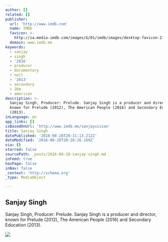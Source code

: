 ```yaml
---
author: []
related: []
publisher:
  url: 'http://www.imdb.com'
  name: IMDb
  favicon: >-
    http://ia.media-imdb.com/images/G/01/imdb/images/desktop-favicon-2165806970._CB282919592_.ico
  domain: www.imdb.me
keywords:
  - sanjay
  - singh
  - '2016'
  - producer
  - documentary
  - neil
  - '2013'
  - secondary
  - 26m
  - american
description: >-
  Sanjay Singh, Producer: Prelude. Sanjay Singh is a producer and director,
  known for Prelude (2012), The American People (2016) and Secondary Education
  (2013).
inLanguage: en
app_links: []
isBasedOnUrl: 'http://www.imdb.me/sanjayvision'
title: Sanjay Singh
datePublished: '2016-08-28T20:31:13.212Z'
dateModified: '2016-08-28T20:28:26.169Z'
via: {}
starred: false
sourcePath: _posts/2016-08-28-sanjay-singh.md
inFeed: true
hasPage: false
inNav: false
_context: 'http://schema.org'
_type: MediaObject

---
```

<article style=""><h1>Sanjay Singh</h1><p>Sanjay Singh, Producer: Prelude. Sanjay Singh is a producer and director, known for Prelude (2012), The American People (2016) and Secondary Education (2013).</p><img src="http://ia.media-imdb.com/images/M/MV5BNDk3NDk4MTc5OV5BMl5BanBnXkFtZTgwNzQwNzY4OTE@._V1_UY1200_CR85,0,630,1200_AL_.jpg" /></article>